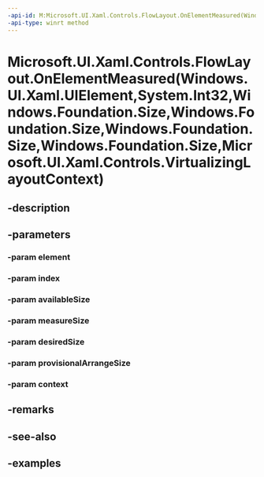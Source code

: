 ```yaml
---
-api-id: M:Microsoft.UI.Xaml.Controls.FlowLayout.OnElementMeasured(Windows.UI.Xaml.UIElement,System.Int32,Windows.Foundation.Size,Windows.Foundation.Size,Windows.Foundation.Size,Windows.Foundation.Size,Microsoft.UI.Xaml.Controls.VirtualizingLayoutContext)
-api-type: winrt method
---
```


# Microsoft.UI.Xaml.Controls.FlowLayout.OnElementMeasured(Windows.UI.Xaml.UIElement,System.Int32,Windows.Foundation.Size,Windows.Foundation.Size,Windows.Foundation.Size,Windows.Foundation.Size,Microsoft.UI.Xaml.Controls.VirtualizingLayoutContext)

<!--
protected virtual void OnElementMeasured (Windows.UI.Xaml.UIElement element, int index, Windows.Foundation.Size availableSize, Windows.Foundation.Size measureSize, Windows.Foundation.Size desiredSize, Windows.Foundation.Size provisionalArrangeSize, Microsoft.UI.Xaml.Controls.VirtualizingLayoutContext context);
-->


## -description

## -parameters

### -param element

### -param index

### -param availableSize

### -param measureSize

### -param desiredSize

### -param provisionalArrangeSize

### -param context

## -remarks

## -see-also

## -examples


